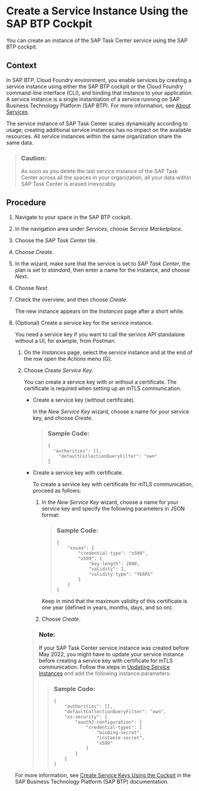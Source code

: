 <!-- loiodc9af9fd363b4e989af6ff2f19548d32 -->

<link rel="stylesheet" type="text/css" href="../css/sap-icons.css"/>

# Create a Service Instance Using the SAP BTP Cockpit

You can create an instance of the SAP Task Center service using the SAP BTP cockpit.



<a name="loiodc9af9fd363b4e989af6ff2f19548d32__context_msg_lfw_c3b"/>

## Context

In SAP BTP, Cloud Foundry environment, you enable services by creating a service instance using either the SAP BTP cockpit or the Cloud Foundry command-line interface \(CLI\), and binding that instance to your application. A service instance is a single instantiation of a service running on SAP Business Technology Platform \(SAP BTP\). For more information, see [About Services](https://help.sap.com/viewer/65de2977205c403bbc107264b8eccf4b/Cloud/en-US/d1d0fc8e78474494a59caad02259ec7e.html).

The service instance of SAP Task Center scales dynamically according to usage; creating additional service instances has no impact on the available resources. All service instances within the same organization share the same data.

> ### Caution:  
> As soon as you delete the last service instance of the SAP Task Center across all the spaces in your organization, all your data within SAP Task Center is erased irrevocably.



<a name="loiodc9af9fd363b4e989af6ff2f19548d32__steps_a15_r2w_c3b"/>

## Procedure

1.  Navigate to your space in the SAP BTP cockpit.

2.  In the navigation area under *Services*, choose *Service Marketplace*.

3.  Choose the *SAP Task Center* tile.

4.  Choose *Create*.

5.  In the wizard, make sure that the service is set to *SAP Task Center*, the plan is set to *standard*, then enter a name for the instance, and choose *Next*.

6.  Choose *Next*.

7.  Check the overview, and then choose *Create*.

    The new instance appears on the *Instances* page after a short while.

8.  \(Optional\) Create a service key for the service instance.

    You need a service key if you want to call the service API standalone without a UI, for example, from Postman.

    1.  On the *Instances* page, select the service instance and at the end of the row open the *Actions* menu \(<span class="SAP-icons"></span>\).

    2.  Choose *Create Service Key*.

        You can create a service key with or without a certificate. The certificate is required when setting up an mTLS communication.

        -   Create a service key \(without certificate\).

            In the *New Service Key* wizard, choose a name for your service key, and choose *Create*.

            > ### Sample Code:  
            > ```
            > {
            > 	"authorities": [],
            >     "defaultCollectionQueryFilter": "own"
            > }
            > ```

        -   Create a service key with certificate.

            To create a service key with certificate for mTLS communication, proceed as follows:

            1.  In the *New Service Key* wizard, choose a name for your service key and specify the following parameters in JSON format:

                > ### Sample Code:  
                > ```
                > {
                >     "xsuaa": {
                >         "credential-type": "x509",
                >         "x509": {
                >             "key-length": 2048,
                >             "validity": 1,
                >             "validity-type": "YEARS"
                >         }
                >     }
                > }
                > ```

                Keep in mind that the maximum validity of this certificate is one year \(defined in years, months, days, and so on\).

            2.  Choose *Create*.


        > ### Note:  
        > If your SAP Task Center service instance was created before May 2022, you might have to update your service instance before creating a service key with certificate for mTLS communication. Follow the steps in [Updating Service Instances](https://help.sap.com/docs/service-manager/sap-service-manager/updating-service-instances) and add the following instance parameters:
        > 
        > > ### Sample Code:  
        > > ```
        > > {
        > >     "authorities": [],
        > >     "defaultCollectionQueryFilter": "own",
        > >     "xs-security": {
        > >         "oauth2-configuration": {
        > >             "credential-types": [
        > >                 "binding-secret",
        > >                 "instance-secret",
        > >                 "x509"
        > >             ]
        > >         }
        > >     }
        > > }
        > > ```


    For more information, see [Create Service Keys Using the Cockpit](https://help.sap.com/viewer/09cc82baadc542a688176dce601398de/Cloud/en-US/6fcac08409db4b0f9ad55a6acd4d31c5.html) in the SAP Business Technology Platform \(SAP BTP\) documentation.


